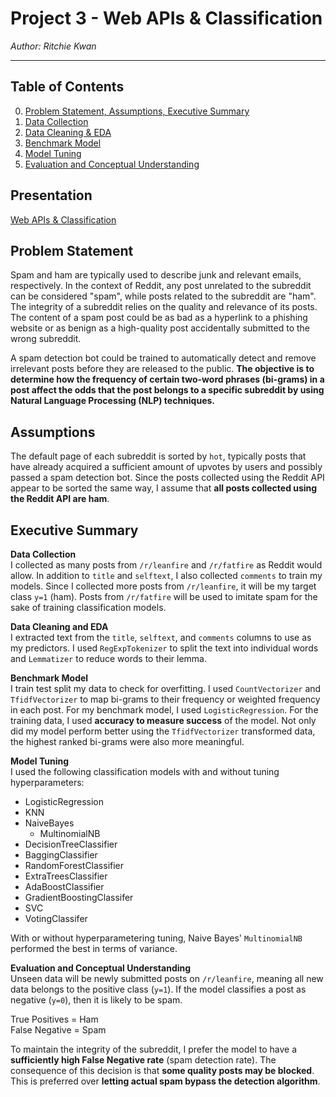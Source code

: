 # Project 3 - Web APIs & Classification
_Author: Ritchie Kwan_

---

## Table of Contents

0. [Problem Statement, Assumptions, Executive Summary](data/01-Gathering-Data.ipynb)
1. [Data Collection](data/01-Gathering-Data.ipynb)
2. [Data Cleaning & EDA](data/02-Data-Cleaning-and-EDA.ipynb)
3. [Benchmark Model](data03-Benchmark-Model.ipynb)
4. [Model Tuning](data/04-Model-Tuning.ipynb)
5. [Evaluation and Conceptual Understanding](data/05-Evaluation-and-Conceptual-Understanding.ipynb)

## Presentation
[Web APIs & Classification](https://docs.google.com/presentation/d/1B9ZIjbuSkLH4oXGXfjwnv_1GK3AoNaqXi2Shfxvjjqw/edit?usp=sharing)

## Problem Statement

Spam and ham are typically used to describe junk and relevant emails, respectively. In the context of Reddit, any post unrelated to the subreddit can be considered "spam", while posts related to the subreddit are "ham". The integrity of a subreddit relies on the quality and relevance of its posts. The content of a spam post could be as bad as a hyperlink to a phishing website or as benign as a high-quality post accidentally submitted to the wrong subreddit. 

A spam detection bot could be trained to automatically detect and remove irrelevant posts before they are released to the public. **The objective is to determine how the frequency of certain two-word phrases (bi-grams) in a post affect the odds that the post belongs to a specific subreddit by using Natural Language Processing (NLP) techniques.**

## Assumptions

The default page of each subreddit is sorted by `hot`, typically posts that have already acquired a sufficient amount of upvotes by users and possibly passed a spam detection bot. Since the posts collected using the Reddit API appear to be sorted the same way, I assume that **all posts collected using the Reddit API are ham**.

## Executive Summary

**Data Collection**  
I collected as many posts from `/r/leanfire` and `/r/fatfire` as Reddit would allow. In addition to `title` and `selftext`, I also collected `comments` to train my models. Since I collected more posts from `/r/leanfire`, it will be my target class `y=1` (ham). Posts from `/r/fatfire` will be used to imitate spam for the sake of training classification models. 

**Data Cleaning and EDA**  
I extracted text from the `title`, `selftext`, and `comments` columns to use as my predictors. I used `RegExpTokenizer` to split the text into individual words and `Lemmatizer` to reduce words to their lemma. 

**Benchmark Model**  
I train test split my data to check for overfitting. I used `CountVectorizer` and `TfidfVectorizer` to map bi-grams to their frequency or weighted frequency in each post. For my benchmark model, I used `LogisticRegression`. For the training data, I used **accuracy to measure success** of the model. Not only did my model perform better using the `TfidfVectorizer` transformed data, the highest ranked bi-grams were also more meaningful. 

**Model Tuning**  
I used the following classification models with and without tuning hyperparameters:
- LogisticRegression
- KNN
- NaiveBayes
    - MultinomialNB
- DecisionTreeClassifier
- BaggingClassifier
- RandomForestClassifier
- ExtraTreesClassifier
- AdaBoostClassifier
- GradientBoostingClassifer
- SVC
- VotingClassifer

With or without hyperparametering tuning, Naive Bayes' `MultinomialNB` performed the best in terms of variance.

**Evaluation and Conceptual Understanding**  
Unseen data will be newly submitted posts on `/r/leanfire`, meaning all new data belongs to the positive class (`y=1`). If the model classifies a post as negative (`y=0`), then it is likely to be spam.  

True Positives = Ham  
False Negative = Spam  

To maintain the integrity of the subreddit, I prefer the model to have a **sufficiently high False Negative rate** (spam detection rate). The consequence of this decision is that **some quality posts may be blocked**. This is preferred over **letting actual spam bypass the detection algorithm**. 
